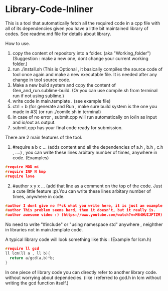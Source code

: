 # Library-Code-Inliner
This is a tool that automatically fetch all the required code in a cpp file with all of its dependencies given you have a little bit maintained library of codes. See readme.md file for details about library.

How to use.
1. copy the content of repository into a folder. (aka "Working_folder") (Suggestion : make a new one, dont change your current working folder.)
2. run ./install.sh (This is Optional , it basically compiles the source code of tool once again and make a new executable file. It is needed after any change in tool source code.
3. Make a new build system and copy the content of Gen_and_run.sublime-build. (Or you can use compile.sh from terminal run if not using sublime.)
4. write code in main.template . (see example file)
5. ctrl + b (for generate and Run , make sure build system is the one you made in #3) (or run ./comile.sh in terminal)
6. in case of  no error , submit.cpp will run automatically on io/in as input and io/out as output. 
6. submit.cpp has your final code ready for submission.

There are 2 main features of the tool.
1. #require a b c ... (adds content and all the dependencies of a.h , b.h , c.h , ....) , you can write these lines arbitary number of times, anywhere in code.
 (Examples)
```c++
#require MOD mi
#require INF N kmp
#require love
```
2. #author x y x ... (add that line as a comment on the top of the code. Just a cute little feature :p).You can write these lines arbitary number of times, anywhere in code.
```c++
#author I dont give no f*ck what you write here, it is just an example
#author This problem seems hard, then it doesn't, but it really is. 
#author awesome video :) (https://www.youtube.com/watch?v=M64HUIJFTZM) 
```

No need to write "#include" or "using namespace std" anywhere , neighther in libraries not in main.template code.

A typical library code will look something like this :
 (Example for lcm.h) 
 
```c++
#require ll gcd
ll lcm(ll a , ll b){
  return a/gcd(a,b)*b;
}
```
In one piece of library code you can directly refer to another library code. without worrying about dependecies. (like i referred to gcd.h in lcm without writing the gcd function itself.)

